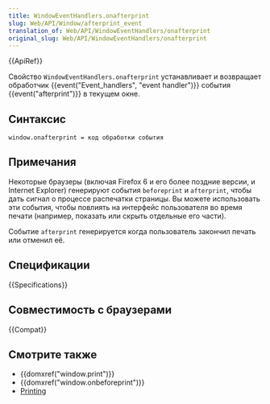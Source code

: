 ```yaml
---
title: WindowEventHandlers.onafterprint
slug: Web/API/Window/afterprint_event
translation_of: Web/API/WindowEventHandlers/onafterprint
original_slug: Web/API/WindowEventHandlers/onafterprint
---
```


{{ApiRef}}

Свойство `WindowEventHandlers.onafterprint` устанавливает и возвращает обработчик {{event("Event_handlers", "event handler")}} события {{event("afterprint")}} в текущем окне.

## Синтаксис

```
window.onafterprint = код обработки события
```

## Примечания

Некоторые браузеры (включая Firefox 6 и его более поздние версии, и Internet Explorer) генерируют события `beforeprint` и `afterprint`, чтобы дать сигнал о процессе распечатки страницы. Вы можете использовать эти события, чтобы повлиять на интерфейс пользователя во время печати (например, показать или скрыть отдельные его части).

Событие `afterprint` генерируется когда пользователь закончил печать или отменил её.

## Спецификации

{{Specifications}}

## Совместимость с браузерами

{{Compat}}

## Смотрите также

- {{domxref("window.print")}}
- {{domxref("window.onbeforeprint")}}
- [Printing](/ru/docs/Printing)
